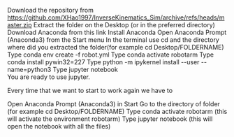 Download the repository from https://github.com/XHao1997/InverseKinematics_Sim/archive/refs/heads/master.zip
Extract the folder on the Desktop (or in the preferred directory)
Download Anaconda from this link
Install Anaconda
Open Anaconda Prompt (Anaconda3) from the Start menu
In the terminal use cd and the directory where did you extracted the folder(for example cd Desktop/FOLDERNAME)
Type conda env create -f robot.yml
Type conda activate robotarm
Type conda install pywin32=227
Type python -m ipykernel install --user --name=python3
Type jupyter notebook  
You are ready to use jupyter. 

Every time that we want to start to work again we have to  

Open Anaconda Prompt (Anaconda3) in Start 
Go to the directory of folder (for example cd Desktop/FOLDERNAME)
Type conda activate robotarm (this will activate the environment robotarm)
Type jupyter notebook (this will open the notebook with all the files) 